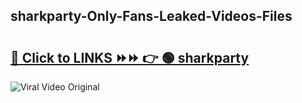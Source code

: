 
 ## sharkparty-Only-Fans-Leaked-Videos-Files

# <h2><a href="https://mediaupload.pro?sharkparty">🔗 Click to LINKS ⏩⏩ 👉 🟢 sharkparty </a></h2>

<a href="https://mediaupload.pro?sharkparty" rel="nofollow" data-target="animated-image.originalLink"><img src="https://i.ibb.co.com/xMMVF88/686577567.gif" alt="Viral Video Original" style="max-width: 100%; display: inline-block;" data-target="animated-image.originalImage"></a>